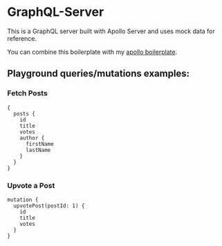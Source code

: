 # GraphQL-Server

This is a GraphQL server built with Apollo Server and uses mock data for reference.

You can combine this boilerplate with my [apollo boilerplate](https://github.com/pt-br/apollo-boilerplate).

## Playground queries/mutations examples:

### Fetch Posts

```
{
  posts {
    id
    title
    votes
    author {
      firstName
      lastName
    }
  }
}
```


### Upvote a Post

```
mutation {
  upvotePost(postId: 1) {
    id
    title
    votes
  }
}
```




